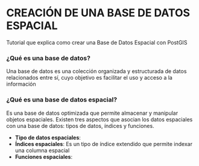 # CREACIÓN DE UNA BASE DE DATOS ESPACIAL
<p>Tutorial que explica como crear una Base de Datos Espacial con PostGIS</p>

### ¿Qué es una base de datos?
<p> Una base de datos es una colección organizada y estructurada de datos relacionados entre sí, cuyo objetivo es facilitar el uso y acceso a la información</p>

### ¿Qué es una base de datos espacial?
<p>Es una base de datos optimizada que permite almacenar y manipular objetos espaciales. Existen tres aspectos que asocian los datos espaciales con una base de datos: tipos de datos, índices y funciones.</p>

* **Tipo de datos espaciales**: 
* **Índices espaciales**: Es un tipo de índice extendido que permite indexar una columna espacial
* **Funciones espaciales**: 
